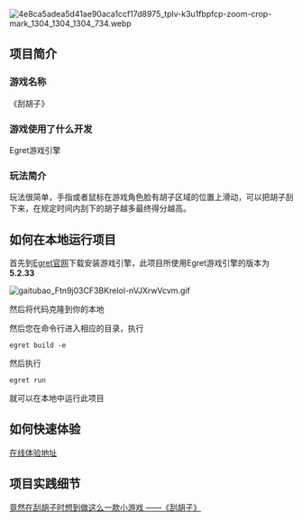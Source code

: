 
![4e8ca5adea5d41ae90aca1ccf17d8975_tplv-k3u1fbpfcp-zoom-crop-mark_1304_1304_1304_734.webp](https://p3-juejin.byteimg.com/tos-cn-i-k3u1fbpfcp/b0b09a58db4d419dbe15dd9f163f5671~tplv-k3u1fbpfcp-watermark.image?)

## 项目简介

### 游戏名称

《刮胡子》

### 游戏使用了什么开发

Egret游戏引擎

### 玩法简介

玩法很简单，手指或者鼠标在游戏角色脸有胡子区域的位置上滑动，可以把胡子刮下来，在规定时间内刮下的胡子越多最终得分越高。


## 如何在本地运行项目

首先到[Egret官网](https://docs.egret.com/engine)下载安装游戏引擎，此项目所使用Egret游戏引擎的版本为**5.2.33**


![gaitubao_Ftn9j03CF3BKreIol-nVJXrwVcvm.gif](https://p1-juejin.byteimg.com/tos-cn-i-k3u1fbpfcp/e214d685019e485d8c4479467d3fc4d4~tplv-k3u1fbpfcp-watermark.image?)

然后将代码克隆到你的本地

然后您在命令行进入相应的目录，执行

`egret build -e`

然后执行

`egret run`

就可以在本地中运行此项目


## 如何快速体验

[在线体验地址](http://119.91.199.212/)


## 项目实践细节

[竟然在刮胡子时想到做这么一款小游戏 ——《刮胡子》](https://juejin.cn/post/7086512917037875231/)
